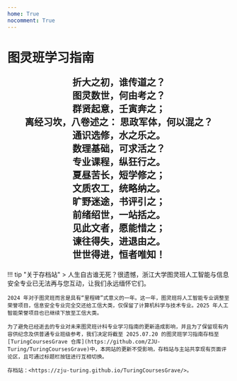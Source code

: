 ```yaml
---
home: True
nocomment: True
---
```


# 图灵班学习指南

<div style="text-align: center; font-family: 'Noto Serif SC'; font-size: 1.5em; font-weight: 600;" markdown="1">

折大之初，谁传道之？  
图灵数世，何由考之？  
群贤起意，壬寅奔之；  
离经习坎，八卷述之：
思政军体，何以混之？  
通识选修，水之乐之。  
数理基础，可求活之？  
专业课程，纵狂行之。  
夏昼苦长，短学修之；  
文质农工，统略纳之。  
旷野迷途，书评引之；  
前绪绍世，一站括之。  
见此文者，愿能惜之；  
谏往得失，进退由之。  
世世得进，恒者唯知！  

</div>

!!! tip "关于存档站"
    > 人生自古谁无死？很遗憾，浙江大学图灵班人工智能与信息安全专业已无法再与您互动，让我们永远缅怀它们。

    2024 年对于图灵班而言是具有“里程碑”式意义的一年。这一年，图灵班将人工智能专业调整至荣誉项目，信息安全专业完全交还给工信大类，仅保留了计算机科学与技术专业。2025 年人工智能荣誉项目也已继续下放至工信大类。

    为了避免已经逝去的专业对未来图灵班计科专业学习指南的更新造成影响，并且为了保留现有内容供纪念及供普通专业班级参考，我们决定将截至 2025.07.20 的图灵班学习指南存档至 [TuringCoursesGrave 仓库](https://github.com/ZJU-Turing/TuringCoursesGrave)中，本网站的更新不受影响，存档站与主站共享现有页面评论区，且可通过标题栏按钮进行互相切换。

    存档站：<https://zju-turing.github.io/TuringCoursesGrave/>。
